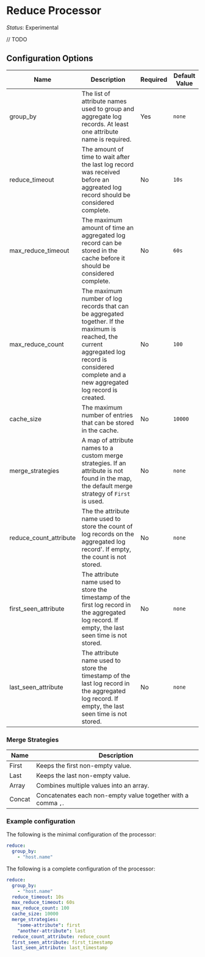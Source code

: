 # Reduce Processor

*Status*: Experimental

// TODO

## Configuration Options

| Name | Description | Required | Default Value | 
| - | - | - | - |
| group_by | The list of attribute names used to group and aggregate log records. At least one attribute name is required. | Yes | `none` |
| reduce_timeout | The amount of time to wait after the last log record was received before an aggreated log record should be considered complete. | No | `10s` |
| max_reduce_timeout | The maximum amount of time an aggregated log record can be stored in the cache before it should be considered complete. | No | `60s` |
| max_reduce_count | The maximum number of log records that can be aggregated together. If the maximum is reached, the current aggregated log record is considered complete and a new aggregated log record is created. | No | `100` |
| cache_size | The maximum number of entries that can be stored in the cache. | No | `10000` |
| merge_strategies | A map of attribute names to a custom merge strategies. If an attribute is not found in the map, the default merge strategy of `First` is used. | No | `none` |
| reduce_count_attribute | The the attribute name used to store the count of log records on the aggregated log record'. If empty, the count is not stored. | No | `none` |
| first_seen_attribute | The attribute name used to store the timestamp of the first log record in the aggregated log record. If empty, the last seen time is not stored. | No | `none` |
| last_seen_attribute | The attribute name used to store the timestamp of the last log record in the aggregated log record. If empty, the last seen time is not stored. | No | `none` |

### Merge Strategies

| Name | Description |
| - | - |
| First | Keeps the first non-empty value. |
| Last | Keeps the last non-empty value. |
| Array | Combines multiple values into an array. |
| Concat | Concatenates each non-empty value together with a comma `,`. |

### Example configuration

The following is the minimal configuration of the processor:

```yaml
reduce:
  group_by:
    - "host.name"
```

The following is a complete configuration of the processor:

```yaml
reduce:
  group_by:
    - "host.name"
  reduce_timeout: 10s
  max_reduce_timeout: 60s
  max_reduce_count: 100
  cache_size: 10000
  merge_strategies:
    "some-attribute": first
    "another-attribute": last
  reduce_count_attribute: reduce_count
  first_seen_attribute: first_timestamp
  last_seen_attribute: last_timestamp
```
